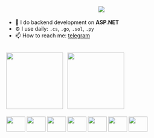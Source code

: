 <h2 align="center">
  <a href="https://git.io/typing-svg">
    <img src="https://readme-typing-svg.herokuapp.com/?lines=Hello,+There!+👋;This+is+Kalashnikov....;Nice+to+meet+you!&center=true&size=20">
  </a>
</h2>

 - 🔭 I do backend development on **ASP.NET**
 - ⚙️ I use daily: `.cs`, `.go`, `.sol`, `.py`
 - 📫 How to reach me: [telegram](https://t.me/gokalashnikov)
<br>
<div>
    <img height="150em" src="https://github-readme-stats.vercel.app/api/top-langs/?username=kalashnikovn&layout=compact&theme=tokyonight"/>
    <span>&nbsp;</span>
    <img height="150em" src="https://github-readme-stats.vercel.app/api?username=kalashnikovn&show_icons=true&theme=tokyonight&include_all_commits=true&count_private=true"/>
</div>


<div style="display: inline_block">
  <br>
    <img align"center"  height="40" width="50" src="https://cdn.jsdelivr.net/gh/devicons/devicon@latest/icons/csharp/csharp-original.svg">
    <img align"center"  height="40" width="50" src="https://cdn.jsdelivr.net/gh/devicons/devicon@latest/icons/dotnetcore/dotnetcore-original.svg" />
    <img align"center"  height="40" width="50" src="https://cdn.jsdelivr.net/gh/devicons/devicon@latest/icons/postgresql/postgresql-original.svg" />
    <img align"center"  height="40" width="50" src="https://cdn.jsdelivr.net/gh/devicons/devicon@latest/icons/docker/docker-original-wordmark.svg" />
    <img align"center"  height="40" width="50" src="https://cdn.jsdelivr.net/gh/devicons/devicon@latest/icons/apachekafka/apachekafka-original.svg" />
    <img align"center"  height="40" width="50" src="https://cdn.jsdelivr.net/gh/devicons/devicon@latest/icons/grpc/grpc-original.svg" />
    <img align"center"  height="40" width="50" src="https://cdn.jsdelivr.net/gh/devicons/devicon@latest/icons/kubernetes/kubernetes-original.svg" />
</div>
  
